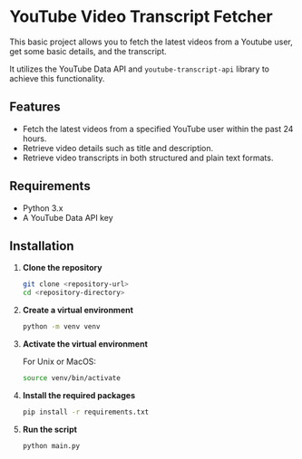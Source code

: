 # YouTube Video Transcript Fetcher
This basic project allows you to fetch the latest videos from a Youtube user, get some basic details, and the transcript.

It utilizes the YouTube Data API and `youtube-transcript-api` library to achieve this functionality.

## Features

- Fetch the latest videos from a specified YouTube user within the past 24 hours.
- Retrieve video details such as title and description.
- Retrieve video transcripts in both structured and plain text formats.

## Requirements

- Python 3.x
- A YouTube Data API key

## Installation

1. **Clone the repository**

    ```sh
    git clone <repository-url>
    cd <repository-directory>
    ```

2. **Create a virtual environment**

    ```sh
    python -m venv venv
    ```

3. **Activate the virtual environment**

    For Unix or MacOS:
    ```sh
    source venv/bin/activate
    ```


4. **Install the required packages**

    ```sh
    pip install -r requirements.txt
    ```

5. **Run the script**

    ```sh
    python main.py
    ```
